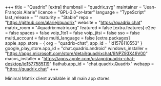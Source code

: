 +++
title = "Quadrix"
[extra]
thumbnail = "quadrix.svg"
maintainer = "Jean-François Alarie"
licence = "GPL-3.0-or-later"
language = "TypeScript"
last_release = ""
maturity = "Stable"
repo = "https://github.com/alariej/quadrix"
website = "https://quadrix.chat"
matrix_room = "#quadrix:matrix.org"
featured = false
[extra.features]
e2ee = false
spaces = false
voip_1to1 = false
voip_jitsi = false
sso = false
multi_account = false
multi_language = false
[extra.packages]
apple_app_store = { org = "quadrix-chat", app_id = "id1576110553" }
google_play_store.app_id = "chat.quadrix.android"
windows_installer = "https://apps.microsoft.com/store/detail/quadrixchat/9NPZ93X49V00"
macos_installer = "https://apps.apple.com/us/app/quadrix-chat-desktop/id1577585119"
flathub.app_id = "chat.quadrix.Quadrix"
webapp = "https://quadrix.chat"
+++

Minimal Matrix client available in all main app stores
